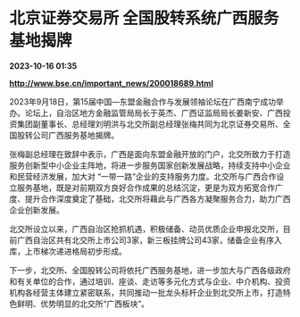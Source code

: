 # 北京证券交易所 全国股转系统广西服务基地揭牌

**2023-10-16 01:35**

**http://www.bse.cn/important_news/200018689.html**

2023年9月18日，第15届中国—东盟金融合作与发展领袖论坛在广西南宁成功举办。论坛上，自治区地方金融监管局局长于英杰、广西证监局局长姜新安、广西投资集团副董事长、总经理刘明洪与北交所副总经理张梅共同为北京证券交易所、全国股转公司广西服务基地揭牌。

张梅副总经理在致辞中表示，广西是面向东盟金融开放的门户，北交所致力于打造服务创新型中小企业主阵地，将进一步服务国家创新发展战略，持续支持中小企业和民营经济发展，加大对 “一带一路”企业的支持服务力度。北交所与广西合作设立服务基地，既是对前期双方良好合作成果的总结沉淀，更是为双方拓宽合作广度、提升合作深度奠定了基础，北交所将藉此与广西各方凝聚服务合力，助力广西企业创新发展。

北交所设立以来，广西自治区抢抓机遇，积极储备、动员优质企业申报北交所，目前广西自治区共有北交所上市公司3家，新三板挂牌公司43家，储备企业有序入库，上市梯次递进格局初步形成。

下一步，北交所、全国股转公司将依托广西服务基地，进一步加大与广西各级政府和有关单位的合作，通过培训、座谈、走访等多元化方式与企业、中介机构、投资机构各经营主体建立紧密联系，共同推动一批龙头标杆企业到北交所上市，打造特色鲜明、优势明显的北交所“广西板块”。